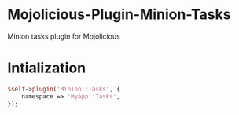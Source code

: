 # Mojolicious-Plugin-Minion-Tasks
Minion tasks plugin for Mojolicious

# Intialization

```perl
$self->plugin('Minion::Tasks', {
    namespace => 'MyApp::Tasks',
});
```
